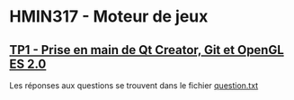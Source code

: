 # HMIN317 - Moteur de jeux

## [TP1 - Prise en main de Qt Creator, Git et OpenGL ES 2.0](https://github.com/clayettet/Moteur_jeux/tree/master/TP1)

Les réponses aux questions se trouvent dans le fichier [question.txt](https://github.com/clayettet/Moteur_jeux/blob/master/TP1/question.txt)